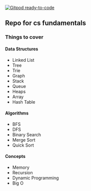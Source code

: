 [![Gitpod ready-to-code](https://img.shields.io/badge/Gitpod-ready--to--code-blue?logo=gitpod)](https://gitpod.io/#https://github.com/kql131/cs)

## Repo for cs fundamentals

### Things to cover
#### Data Structures
- Linked List
- Tree
- Trie
- Graph
- Stack 
- Queue
- Heaps
- Array
- Hash Table

#### Algorithms
- BFS
- DFS
- Binary Search
- Merge Sort
- Quick Sort

#### Concepts
- Memory
- Recursion 
- Dynamic Programming
- Big O


